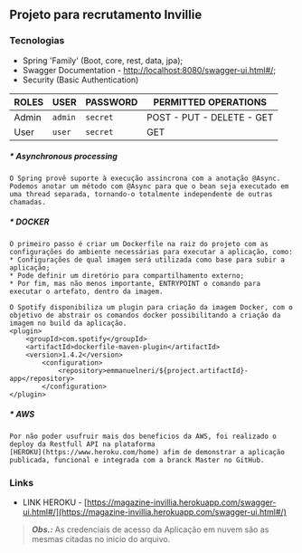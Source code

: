 ## Projeto para recrutamento Invillie

### Tecnologias

* Spring 'Family' (Boot, core, rest, data, jpa);
* Swagger Documentation - [http://localhost:8080/swagger-ui.html#/](http://localhost:8080/swagger-ui.html#/);
* Security (Basic Authentication)

|ROLES      |USER       |PASSWORD  |  PERMITTED OPERATIONS    |
|-----------|-----------|----------|--------------------------|
|Admin      |`admin`    |`secret`  |POST - PUT - DELETE - GET |
|User       |`user`     |`secret`  |GET                       |

##### * Asynchronous processing
```text
O Spring provê suporte à execução assincrona com a anotação @Async.
Podemos anotar um método com @Async para que o bean seja executado em uma thread separada, tornando-o totalmente independente de outras chamadas.

```

##### * DOCKER
```text
O primeiro passo é criar um Dockerfile na raiz do projeto com as configurações do ambiente necessárias para executar a aplicação, como:
* Configurações de qual imagem será utilizada como base para subir a aplicação;
* Pode definir um diretório para compartilhamento externo;
* Por fim, mas não menos importante, ENTRYPOINT o comando para executar o artefato, dentro da imagem.

O Spotify disponibiliza um plugin para criação da imagem Docker, com o objetivo de abstrair os comandos docker possibilitando a criação da imagem no build da aplicação. 
<plugin>
    <groupId>com.spotify</groupId>
    <artifactId>dockerfile-maven-plugin</artifactId>
    <version>1.4.2</version>
        <configuration>
            <repository>emmanuelneri/${project.artifactId}-app</repository>
        </configuration>
</plugin>

```

##### * AWS
```text
Por não poder usufruir mais dos beneficios da AWS, foi realizado o deploy da Restfull API na plataforma 
[HEROKU](https://www.heroku.com/home) afim de demonstrar a aplicação publicada, funcional e integrada com a branck Master no GitHub.
```

### Links
* LINK HEROKU - [https://magazine-invillia.herokuapp.com/swagger-ui.html#/](https://magazine-invillia.herokuapp.com/swagger-ui.html#/)

 > **_Obs.:_** As credenciais de acesso da Aplicação em nuvem são as mesmas citadas no inicio do arquivo. 
